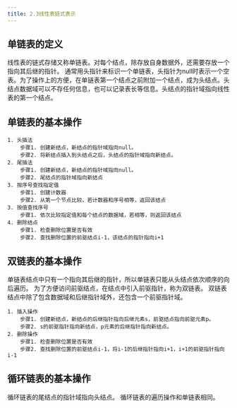 ```yaml
---
title: 2.3线性表链式表示
---
```

## 单链表的定义
线性表的链式存储又称单链表。对每个结点，除存放自身数据外，还需要存放一个指向其后继的指针。
通常用头指针来标识一个单链表，头指针为null时表示一个空表。为了操作上的方便，在单链表第一个结点之前附加一个结点，成为头结点。头结点数据域可以不存任何信息，也可以记录表长等信息。头结点的指针域指向线性表的第一个结点。
## 单链表的基本操作
```
1. 头插法
    步骤1. 创建新结点，新结点的指针域指向null。
    步骤2. 将新结点插入到头结点之后，头结点的指针域指向新结点。
2. 尾插法
    步骤1. 创建新结点，新结点的指针域指向null。
    步骤2. 尾结点的指针域指向新结点
3. 按序号查找指定值
    步骤1. 创建计数器
    步骤2. 从第一个节点比较，若计数器和序号相等，返回该结点
3. 按值查找序号
    步骤1. 依次比较指定值和每个结点的数据域，若相等，则返回该结点
4. 删除结点
    步骤1. 检查删除位置是否有效
    步骤2. 查找删除位置的前驱结点i-1，该结点的指针指向i+1
```
## 双链表的基本操作
单链表结点中只有一个指向其后继的指针，所以单链表只能从头结点依次顺序的向后遍历。
为了方便访问前驱结点，在结点中引入前驱指针，称为双链表。
双链表结点中除了包含数据域和后继指针域外，还包含一个前驱指针域。
```
1. 插入操作
    步骤1. 创建新结点，新结点的后继指针指向后继元素s，前驱结点指向前驱元素p。
    步骤2. s的前驱指针指向新结点，p元素的后继指针指向新结点。
2. 删除操作
    步骤1. 检查删除位置是否有效
    步骤2. 查找删除位置的前驱结点i-1，将i-1的后继指针指向i+1，i+1的前驱指针指向i-1
```
## 循环链表的基本操作
循环链表的尾结点的指针域指向头结点。
循环链表的遍历操作和单链表相同。


